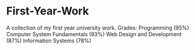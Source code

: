 # First-Year-Work
A collection of my first year university work.
Grades:
Programming (95%) 
Computer System Fundamentals (93%) 
Web Design and Development (87%) 
Information Systems (78%) 

